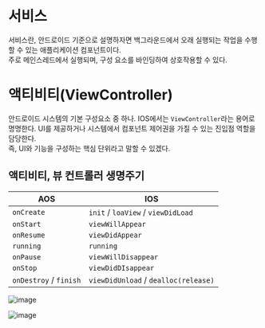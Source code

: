 # 서비스

서비스란, 안드로이드 기준으로 설명하자면 백그라운드에서 오래 실행되는 작업을 수행할 수 있는 애플리케이션 컴포넌트이다.  
주로 메인스레드에서 실행되며, 구성 요소를 바인딩하여 상호작용할 수 있다.

# 액티비티(ViewController)

안드로이드 시스템의 기본 구성요소 중 하나. IOS에서는 `ViewController`라는 용어로 명명한다.
UI를 제공하거나 시스템에서 컴포넌트 제어권을 가질 수 있는 진입점 역할을 담당한다.  
즉, UI와 기능을 구성하는 핵심 단위라고 말할 수 있겠다.

## 액티비티, 뷰 컨트롤러 생명주기

| AOS                    | IOS                                  |
| ---------------------- | ------------------------------------ |
| `onCreate`             | `init` / `loaView` / `viewDidLoad`   |
| `onStart`              | `viewWillAppear`                     |
| `onResume`             | `viewDidAppear`                      |
| `running`              | `running`                            |
| `onPause`              | `viewWillDisappear`                  |
| `onStop`               | `viewDidDIsappear`                   |
| `onDestroy` / `finish` | `viewDidUnload` / `dealloc(release)` |

![image](https://user-images.githubusercontent.com/78713176/234264164-14a8be4b-c62d-4805-8df3-ba4a4899ed3e.png)

![image](https://user-images.githubusercontent.com/78713176/234264245-03cf3ee7-5162-40fb-a89d-85ba951f8d2a.png)
